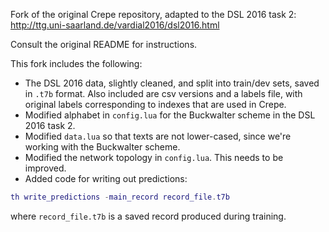 Fork of the original Crepe repository, adapted to the DSL 2016 task 2:
http://ttg.uni-saarland.de/vardial2016/dsl2016.html

Consult the original README for instructions.

This fork includes the following:
* The DSL 2016 data, slightly cleaned, and split into train/dev sets, saved in `.t7b` format. Also included are csv versions and a labels file, with original labels corresponding to indexes that are used in Crepe.
* Modified alphabet in `config.lua` for the Buckwalter scheme in the DSL 2016 task 2. 
* Modified `data.lua` so that texts are not lower-cased, since we're working with the Buckwalter scheme.
* Modified the network topology in `config.lua`. This needs to be improved.
* Added code for writing out predictions:
```lua
th write_predictions -main_record record_file.t7b
```
where `record_file.t7b` is a saved record produced during training. 
